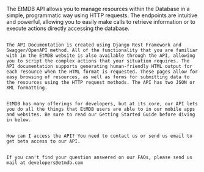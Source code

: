 The EtMDB API allows you to manage resources within the Database in a simple, programmatic way using HTTP requests. The endpoints are intuitive and powerful, allowing you to easily make calls to retrieve information or to execute actions directly accessing the database.
                                                                                                 
                                                                                                 The API Documentation is created using Django Rest Framework and Swagger/OpenAPI method. All of the functionality that you are familiar with in the EtMDB website is also available through the API, allowing you to script the complex actions that your situation requires. The API documentation supports generating human-friendly HTML output for each resource when the HTML format is requested. These pages allow for easy browsing of resources, as well as forms for submitting data to the resources using the HTTP request methods. The API has two JSON or XML formatting.
                                                                                                 
                                                                                                 EtMDB has many offerings for developers, but at its core, our API lets you do all the things that EtMDB users are able to in our mobile apps and websites. Be sure to read our Getting Started Guide before diving in below.
                                                                                                 
                                                                                                 How can I access the API? You need to contact us or send us email to get beta access to our API.
                                                                                                 
                                                                                                 If you can't find your question answered on our FAQs, please send us mail at developers@etmdb.com